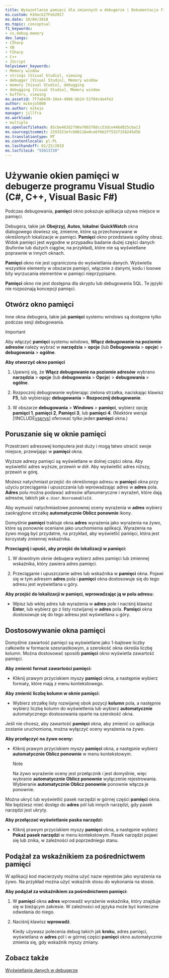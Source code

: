 ```yaml
---
title: Wyświetlanie pamięci dla zmiennych w debugerze | Dokumentacja firmy Microsoft
ms.custom: H1Hack27Feb2017
ms.date: 10/04/2018
ms.topic: conceptual
f1_keywords:
- vs.debug.memory
dev_langs:
- CSharp
- VB
- FSharp
- C++
- JScript
helpviewer_keywords:
- Memory window
- strings [Visual Studio], viewing
- debugger [Visual Studio], Memory window
- memory [Visual Studio], debugging
- debugging [Visual Studio], Memory window
- buffers, viewing
ms.assetid: 7f7a0439-10e4-4966-bb2d-51f04cda4fe2
author: mikejo5000
ms.author: mikejo
manager: jillfra
ms.workload:
- multiple
ms.openlocfilehash: 85cbe463d2790a706570dcc53dce44bd825cba13
ms.sourcegitcommit: 2193323efc608118e0ce6f6b2ff532f158245d56
ms.translationtype: MT
ms.contentlocale: pl-PL
ms.lasthandoff: 01/25/2019
ms.locfileid: "55013720"
---
```

# <a name="use-the-memory-windows-in-the-visual-studio-debugger-c-c-visual-basic-f"></a>Używanie okien pamięci w debugerze programu Visual Studio (C#, C++, Visual Basic F#)

Podczas debugowania, **pamięci** okno pokazuje aplikacja używa miejsce w pamięci. 

Debugera, takie jak **Obejrzyj**, **Autos**, **lokalne**i **QuickWatch** okna dialogowego dowiesz się, zmienne, które są przechowywane w określonych lokalizacje w pamięci. **Pamięci** okno przedstawia ogólny obraz. Widok pamięci jest wygodne w przypadku badanie dużej części danych (buforów lub dużych ciągów, na przykład), które nie są wyświetlane poprawnie w innych oknach. 

**Pamięci** okno nie jest ograniczona do wyświetlania danych. Wyświetla wszystkie elementy w obszarze pamięci, włącznie z danymi, kodu i losowe bity wyrzucania elementów w pamięci nieprzypisane.  

**Pamięci** okno nie jest dostępna dla skryptu lub debugowania SQL. Te języki nie rozpoznają koncepcji pamięci.  
  
## <a name="open-a-memory-window"></a>Otwórz okno pamięci  
  
Inne okna debugera, takie jak **pamięci** systemu windows są dostępne tylko podczas sesji debugowania. 

>[!IMPORTANT]
>Aby włączyć **pamięci** systemu windows, **Włącz debugowanie na poziomie adresów** należy wybrać w **narzędzia** > **opcje** (lub **Debugowania** > **opcje**) > **debugowania** > **ogólne**. 

**Aby otworzyć okno pamięci**
  
1. Upewnij się, że **Włącz debugowanie na poziomie adresów** wybrano **narzędzia** > **opcje** (lub **debugowania**  >  **Opcje**) > **debugowania** > **ogólne**. 
   
1. Rozpocznij debugowanie wybierając zielona strzałka, naciskając klawisz **F5**, lub wybierając **debugowania** > **Rozpocznij debugowanie**.  
   
2. W obszarze **debugowania** > **Windows** > **pamięci**, wybierz opcję **pamięci 1**, **pamięci 2**, **Pamięci 3**, lub **pamięci 4**. (Niektóre wersje [!INCLUDE[vsprvs](../code-quality/includes/vsprvs_md.md)] oferować tylko jeden **pamięci** okna.)  

## <a name="move-around-in-the-memory-window"></a>Poruszanie się w oknie pamięci  

Przestrzeni adresowej komputera jest duży i mogą łatwo utracić swoje miejsce, przewijając w **pamięci** okna. 

Wyższe adresy pamięci są wyświetlane w dolnej części okna. Aby wyświetlić adres wyższe, przewiń w dół. Aby wyświetlić adres niższy, przewiń w górę.  

Możesz natychmiast przejść do określonego adresu w **pamięci** okna przy użyciu przeciągania i upuszczania lub wprowadzając adres w **adres** pola. **Adres** polu można podawać adresów alfanumeryczne i wyrażeń, które dają adresów, takich jak `e.User.NonroamableId`. 

Aby wymusić natychmiastowe ponownej oceny wyrażenia w **adres** wybierz zaokrąglone strzałkę **automatycznie Oblicz ponownie** ikony. 

Domyślnie **pamięci** traktuje okna **adres** wyrażenia jako wyrażenia na żywo, które są ponownie oceniane jako uruchomienia aplikacji. Wyrażenia na żywo mogą być przydatne, na przykład, aby wyświetlić pamięci, która jest korzystały zmiennej wskaźnika.  

**Przeciągnij i upuść, aby przejść do lokalizacji w pamięci:**  
   
1. W dowolnym oknie debugera wybierz adres pamięci lub zmiennej wskaźnika, który zawiera adres pamięci.  
   
2. Przeciąganie i upuszczanie adres lub wskaźnika w **pamięci** okna. Pojawi się w tym adresem **adres** pola i **pamięci** okna dostosowuje się do tego adresu jest wyświetlana u góry. 
  
**Aby przejść do lokalizacji w pamięci, wprowadzając ją w polu adresu:**
  
- Wpisz lub wklej adres lub wyrażenia w **adres** pole i naciśnij klawisz **Enter**, lub wybierz go z listy rozwijanej w **adres** pola. **Pamięci** okna dostosowuje się do tego adresu jest wyświetlana u góry.
  
## <a name="customize-the-memory-window"></a>Dostosowywanie okna pamięci 

Domyślnie zawartość pamięci są wyświetlane jako 1-bajtowe liczby całkowite w formacie szesnastkowym, a szerokość okna określa liczbę kolumn. Można dostosować sposób **pamięci** okno wyświetla zawartość pamięci.  
  
**Aby zmienić format zawartości pamięci:**  
  
-  Kliknij prawym przyciskiem myszy **pamięci** okna, a następnie wybierz formaty, które mają z menu kontekstowego.  
  
**Aby zmienić liczbę kolumn w oknie pamięci:**
  
- Wybierz strzałkę listy rozwijanej obok pozycji **kolumn** pola, a następnie wybierz liczbę kolumn do wyświetlenia lub wybierz **automatycznie** automatycznego dostosowania oparte na szerokość okna.  
  
Jeśli nie chcesz, aby zawartość **pamięci** okna, aby zmienić co aplikacja zostanie uruchomiona, można wyłączyć oceny wyrażenia na żywo. 

**Aby przełączyć na żywo oceny:**  
  
- Kliknij prawym przyciskiem myszy **pamięci** okna, a następnie wybierz **automatycznie Oblicz ponownie** w menu kontekstowym. 

  >[!NOTE]
  >Na żywo wyrażenie oceny jest przełącznik i jest domyślnie, więc wybranie **automatycznie Oblicz ponownie** wyłączenie rejestrowania. Wybieranie **automatycznie Oblicz ponownie** ponownie włącza je ponownie. 
  
Można ukryć lub wyświetlić pasek narzędzi w górnej części **pamięci** okna. Nie będziesz mieć dostęp do **adres** pól lub innych narzędzi, gdy pasek narzędzi jest ukryty.  
  
**Aby przełączać wyświetlanie paska narzędzi:**  
  
- Kliknij prawym przyciskiem myszy **pamięci** okna, a następnie wybierz **Pokaż pasek narzędzi** w menu kontekstowym. Pasek narzędzi pojawi się lub znika, w zależności od poprzedniego stanu.  
  
## <a name="follow-a-pointer-through-memory"></a>Podążał za wskaźnikiem za pośrednictwem pamięci  

W aplikacji kod macierzysty można użyć nazw rejestrów jako wyrażenia na żywo. Na przykład można użyć wskaźnik stosu do wykonania na stosie.  
  
**Aby podążał za wskaźnikiem za pośrednictwem pamięci:**
  
1. W **pamięci** okna **adres** wprowadź wyrażenie wskaźnika, który znajduje się w bieżącym zakresie. W zależności od języka może być konieczne odwołania do niego.  
  
2. Naciśnij klawisz **wprowadź**.  
   
   Kiedy używasz polecenia debug takich jak **kroku**, adres pamięci, wyświetlana w **adres** pól i w górnej części **pamięci** okno automatycznie zmienia się, gdy wskaźnik myszy zmiany.  
  
## <a name="see-also"></a>Zobacz także  
 [Wyświetlanie danych w debugerze](../debugger/viewing-data-in-the-debugger.md)
